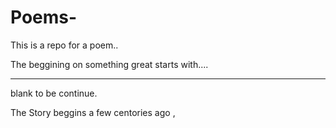 # Poems-
This is a repo for a poem.. 

The beggining on something great starts with.... 
____ ___ _____ ___ 

blank to be continue.

The Story beggins a few centories ago ,
